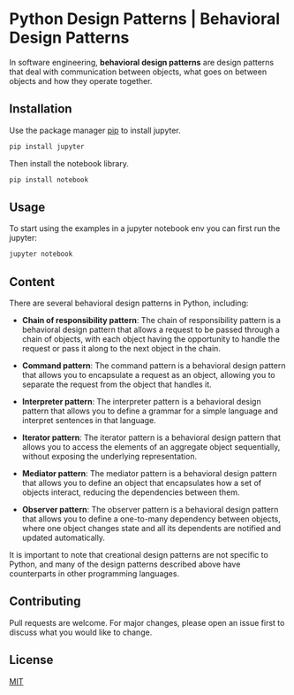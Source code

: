 # Python Design Patterns | Behavioral Design Patterns

In software engineering, **behavioral design patterns** are design patterns that deal with communication between objects, what goes on between objects and how they operate together.

## Installation

Use the package manager [pip](https://pip.pypa.io/en/stable/) to install jupyter.

```bash
pip install jupyter
```

Then install the notebook library.

```bash
pip install notebook
```

## Usage

To start using the examples in a jupyter notebook env you can first run the jupyter:

```bash
jupyter notebook
```


## Content

There are several behavioral design patterns in Python, including:

+ **Chain of responsibility pattern**: The chain of responsibility pattern is a behavioral design pattern that allows a request to be passed through a chain of objects, with each object having the opportunity to handle the request or pass it along to the next object in the chain.

+ **Command pattern**: The command pattern is a behavioral design pattern that allows you to encapsulate a request as an object, allowing you to separate the request from the object that handles it.

+ **Interpreter pattern**: The interpreter pattern is a behavioral design pattern that allows you to define a grammar for a simple language and interpret sentences in that language.

+ **Iterator pattern**: The iterator pattern is a behavioral design pattern that allows you to access the elements of an aggregate object sequentially, without exposing the underlying representation.

+ **Mediator pattern**: The mediator pattern is a behavioral design pattern that allows you to define an object that encapsulates how a set of objects interact, reducing the dependencies between them.

+ **Observer pattern**: The observer pattern is a behavioral design pattern that allows you to define a one-to-many dependency between objects, where one object changes state and all its dependents are notified and updated automatically.

It is important to note that creational design patterns are not specific to Python, and many of the design patterns described above have counterparts in other programming languages.

## Contributing

Pull requests are welcome. For major changes, please open an issue first
to discuss what you would like to change.

## License

[MIT](https://choosealicense.com/licenses/mit/)
